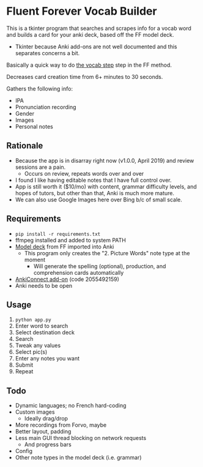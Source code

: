 # Fluent Forever Vocab Builder

This is a tkinter program that searches and scrapes info for a vocab word and builds a card for your anki deck, based off the FF model deck.
- Tkinter because Anki add-ons are not well documented and this separates concerns a bit.

Basically a quick way to do [the vocab step](https://blog.fluent-forever.com/simple-word-flashcards/) step in the FF method.

Decreases card creation time from 6+ minutes to 30 seconds.

Gathers the following info:
- IPA
- Pronunciation recording
- Gender
- Images
- Personal notes

## Rationale

- Because the app is in disarray right now (v1.0.0, April 2019) and review sessions are a pain.
    - Occurs on review, repeats words over and over
- I found I like having editable notes that I have full control over.
- App is still worth it ($10/mo) with content, grammar difficulty levels, and hopes of tutors, but other than that, Anki is much more mature. 
- We can also use Google Images here over Bing b/c of small scale.

## Requirements

- `pip install -r requirements.txt`
- ffmpeg installed and added to system PATH
- [Model deck](http://www.fluent-forever.com/wp-content/uploads/2014/05/Model-Deck-May-2014.apkg) from FF imported into Anki
  - This program only creates the "2. Picture Words" note type at the moment
    - Will generate the spelling (optional), production, and comprehension cards automatically
- [AnkiConnect add-on](https://foosoft.net/projects/anki-connect/) (code 2055492159)
- Anki needs to be open


## Usage

1. `python app.py`
2. Enter word to search
3. Select destination deck
4. Search
5. Tweak any values
6. Select pic(s)
7. Enter any notes you want
8. Submit
9. Repeat

## Todo

- Dynamic languages; no French hard-coding
- Custom images
  - Ideally drag/drop
- More recordings from Forvo, maybe
- Better layout, padding
- Less main GUI thread blocking on network requests
  - And progress bars
- Config
- Other note types in the model deck (i.e. grammar)
